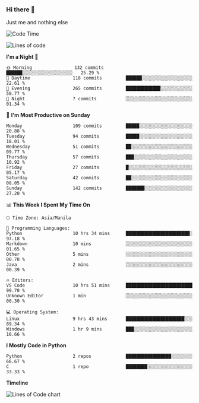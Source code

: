 ### Hi there 👋

Just me and nothing else


<!--START_SECTION:waka-->
![Code Time](http://img.shields.io/badge/Code%20Time-106%20hrs%2021%20mins-blue)

![Lines of code](https://img.shields.io/badge/From%20Hello%20World%20I%27ve%20Written-1.3%20million%20lines%20of%20code-blue)

**I'm a Night 🦉** 

```text
🌞 Morning                132 commits         ██████░░░░░░░░░░░░░░░░░░░   25.29 % 
🌆 Daytime                118 commits         ██████░░░░░░░░░░░░░░░░░░░   22.61 % 
🌃 Evening                265 commits         █████████████░░░░░░░░░░░░   50.77 % 
🌙 Night                  7 commits           ░░░░░░░░░░░░░░░░░░░░░░░░░   01.34 % 
```
📅 **I'm Most Productive on Sunday** 

```text
Monday                   109 commits         █████░░░░░░░░░░░░░░░░░░░░   20.88 % 
Tuesday                  94 commits          █████░░░░░░░░░░░░░░░░░░░░   18.01 % 
Wednesday                51 commits          ██░░░░░░░░░░░░░░░░░░░░░░░   09.77 % 
Thursday                 57 commits          ███░░░░░░░░░░░░░░░░░░░░░░   10.92 % 
Friday                   27 commits          █░░░░░░░░░░░░░░░░░░░░░░░░   05.17 % 
Saturday                 42 commits          ██░░░░░░░░░░░░░░░░░░░░░░░   08.05 % 
Sunday                   142 commits         ███████░░░░░░░░░░░░░░░░░░   27.20 % 
```


📊 **This Week I Spent My Time On** 

```text
🕑︎ Time Zone: Asia/Manila

💬 Programming Languages: 
Python                   10 hrs 34 mins      ████████████████████████░   97.18 % 
Markdown                 10 mins             ░░░░░░░░░░░░░░░░░░░░░░░░░   01.65 % 
Other                    5 mins              ░░░░░░░░░░░░░░░░░░░░░░░░░   00.78 % 
Java                     2 mins              ░░░░░░░░░░░░░░░░░░░░░░░░░   00.39 % 

🔥 Editors: 
VS Code                  10 hrs 51 mins      █████████████████████████   99.70 % 
Unknown Editor           1 min               ░░░░░░░░░░░░░░░░░░░░░░░░░   00.30 % 

💻 Operating System: 
Linux                    9 hrs 43 mins       ██████████████████████░░░   89.34 % 
Windows                  1 hr 9 mins         ███░░░░░░░░░░░░░░░░░░░░░░   10.66 % 
```

**I Mostly Code in Python** 

```text
Python                   2 repos             █████████████████░░░░░░░░   66.67 % 
C                        1 repo              ████████░░░░░░░░░░░░░░░░░   33.33 % 
```



**Timeline**

![Lines of Code chart](https://raw.githubusercontent.com/mauring55/mauring55/main/assets/bar_graph.png)


<!--END_SECTION:waka-->
